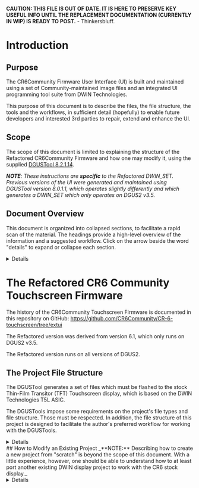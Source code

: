 **CAUTION: THIS FILE IS OUT OF DATE.  IT IS HERE TO PRESERVE KEY USEFUL INFO UNTIL THE REPLACEMENT DOCUMENTATION (CURRENTLY IN WIP) IS READY TO POST.** - Thinkersbluff.

# Introduction
## Purpose
The CR6Community Firmware User Interface (UI) is built and maintained using a set of Community-maintained image files and an integrated UI programming tool suite from DWIN Technologies.

This purpose of this document is to describe the files, the file structure, the tools and the workflows, in sufficient detail (hopefully) to enable future developers and interested 3rd parties to repair, extend and enhance the UI.

## Scope
The scope of this document is limited to explaining  the structure of the Refactored CR6Community Firmware and how one may  modify it, using the supplied [DGUSTool 8.2.1.14](https://github.com/CR6Community/CR-6-touchscreen/releases/download/v2.0.8.1-cr6-community-release-6.1/DGUS_Tool_V8.2.1.14.7z).

_**NOTE**: These instructions are **specific** to the Refactored DWIN_SET.  Previous versions of the UI were generated and maintained using DGUSTool version 8.0.1.1, which operates slightly differently and which generates a DWIN_SET which only operates on DGUS2 v3.5._

## Document Overview
This document is organized into collapsed sections, to facilitate a rapid scan of the material. The headings provide a high-level overview of the information and a suggested workflow.  Click on the arrow beside the word "details" to expand or collapse each section.
<details>

This is the document's Table of Contents:

- [Introduction](#introduction)
  - [Purpose](#purpose)
  - [Scope](#scope)
  - [Document Overview](#document-overview)
- [The Refactored CR6 Community Touchscreen Firmware](#the-refactored-cr6-community-touchscreen-firmware)
  - [The Project File Structure](#the-project-file-structure)
    - [What the files are](#what-the-files-are)
      - [One T5L Configuration (CFG) file](#one-t5l-configuration-cfg-file)
      - [One ICon Library (ICL) file per Subfolder in DWIN\_SOURCE](#one-icon-library-icl-file-per-subfolder-in-dwin_source)
      - [One DWINOS\_page\_change.bin File](#one-dwinos_page_changebin-file)
      - [(Optionally) One Base-Font (.HZK) file](#optionally-one-base-font-hzk-file)
      - [(Optionally) One DGUS2 OS .bin file](#optionally-one-dgus2-os-bin-file)
    - [Where the files are](#where-the-files-are)
  - [The DGUSTool Suite](#the-dgustool-suite)
  - [How to Modify an Existing Project](#how-to-modify-an-existing-project)
    - [Open the Project in the DGUSTool](#open-the-project-in-the-dgustool)
    - [Browse the Existing Application](#browse-the-existing-application)
      - [Left Side Window](#left-side-window)
      - [Right Side Window](#right-side-window)
      - [Middle Window](#middle-window)
    - [Modify Existing Features](#modify-existing-features)
    - [Add New Features](#add-new-features)
    - [Modify the Pages](#modify-the-pages)
    - [Modify the Graphics](#modify-the-graphics)
    - [Modify the Variables](#modify-the-variables)
    - [Build the ICL Files](#build-the-icl-files)
    - [Generate Your New DWIN\_SET](#generate-your-new-dwin_set)
    - [Flash and Validate Your New DWIN\_SET](#flash-and-validate-your-new-dwin_set)
    - ["Rolling Your Own"](#rolling-your-own)
      - [Porting another DWIN\_SET application to the CR6](#porting-another-dwin_set-application-to-the-cr6)
      - [Changing the Language of the User Interface](#changing-the-language-of-the-user-interface)
- [Legacy Material](#legacy-material)
    - [Images / screen images sources](#images--screen-images-sources)
      - [Updating the touch screen firmware files](#updating-the-touch-screen-firmware-files)
    - [Flash space](#flash-space)
    - [How buttons are handled with code](#how-buttons-are-handled-with-code)
      - [Previous version of the code](#previous-version-of-the-code)
    - [Touch screen configuration](#touch-screen-configuration)
    - [Fonts](#fonts)
    - [Other documentation](#other-documentation)
  - [Credits](#credits)
</details>

# The Refactored CR6 Community Touchscreen Firmware
The history of the CR6Community Touchscreen Firmware is documented in this repository on GitHub: https://github.com/CR6Community/CR-6-touchscreen/tree/extui

The Refactored version was derived from version 6.1, which only runs on DGUS2 v3.5. 

The Refactored version runs on all versions of DGUS2.

## The Project File Structure
The DGUSTool generates a set of files which must be flashed to the stock Thin-Film Transitor (TFT) Touchscreen display, which is based on the DWIN Technologies T5L ASIC.

The DGUSTools impose some requirements on the project's file types and file structure. Those must be respected. In addition, the file structure of this project is designed to facilitate the author's preferred workflow for working with the DGUSTools. 

<details>

### What the files are
The  firmware flashed to the CR6 stock touchscreen display must be comprised of a single folder, named "DWIN_SET". 

The files within that folder each have a specific purpose, specific file-naming requirements and specific format requirements, as detailed in this section.
<details>

#### One T5L Configuration (CFG) file
**CAUTION: This file can be modified using the DGUSTools, but PLEASE NOTE: you can brick your display if you flash it with a badly formed T5L....CFG file**
<details>

- **Description:** The T5L....CFG file is configured to modify the state of the DWIN display. 
- **Source**: 
  - For running the CR6 Touchscreen Firmware, the file T5LCFG_272480.CFG is included in the DWIN_SET folder. 
- **File Naming Requirements**:
  - The first three characters of the filename must be T5L
  - The file extension must be .CFG
  - Any other characters in the filename are optional, but may be limited to alphanumeric or specific special characters (e.g: "-", "+" or "_")

</details>

#### One ICon Library (ICL) file per Subfolder in DWIN_SOURCE
<details>

- **Description**
  - 23_Screens.icl - contains the screen background graphics.
  - 32_LoadingBar.icl - contains the sequence of graphics for the firmware loading bar animation, which is used on the Loading screen and on the Print Progress screen.
  - 42_Toggles.icl - contains the images used to simulate toggle button action on the applicable menus (e.g. The FAN ON & FAN OFF buttons are each made from one of these images. One replaces the other, when the button is activated)
  - 45_Icons.icl - Similar to 42_Toggles, but simulating momentary action buttons (e.g. The Run PID button is made from one of these images.)
  - 50_Animations.icl - contains the graphics from which the "throbber" animation is generated.
- **Source**: These files must be generated by the author of the DWIN_SET firmware, using the DGUSTool.  There must be one .icl file for each of the subfolders in the DWIN_SOURCE folder:
  - 23_Screens.icl
  - 32_LoadingBar.icl
  - 42_Toggles.icl
  - 45_Icons.icl
  - 50_Animations.icl
- **File Naming Requirements**: 
  - The first two characters of the icl filename specifies the starting memory location into which the graphics will be loaded by the bootloader routine, when flashing the display. 
  - The .icl extension is required, to identify the file type to the bootloader routine.  
  - The rest of the filename is intended to help users recognize what they are dealing with. 
  - NOTE: If desired, these names can be truncated to XX.icl, where XX is the first two digits of their current name.
- **Optional**: No.  
  - All of the .icl files must be flashed at least once, for the UI to function correctly. They can, however, be flashed one at a time, or in arbitrary groupings, if desired.
  - Any modifications made to the graphics in a DWIN_SOURCE subfolder requires the creation and flashing of a new ICL file for the contents of that folder.
  </details>

#### One DWINOS_page_change.bin File

<details>

- **Description:** The purpose of this file is not known to the author of this document.
- **Source**: This file is automatically generated by the DGUSTool application "Generate" command.
- **File Naming Requirements**: Do not move or rename this file
- **Optional**: Unknown

</details>

#### (Optionally) One Base-Font (.HZK) file
TBA
#### (Optionally) One DGUS2 OS .bin file
TBA

</details>

### Where the files are
TBA

## The DGUSTool Suite

You will need [the DGUS v8.2.1.14.x software](https://github.com/CR6Community/CR-6-touchscreen/tree/extui/Tools) for editing the DWIN_SET touchscreen functionality. 
<details>

e.g.: 
- Follow the above link
- Right-click and Save Link As..., to download a copy of that tool from the CR6Community Touchscreen Firmware repository.  
- Unzip the toolsuite to a Windows PC 
- Open the folder DGUS_Tool_V8.2.1.14 and double-click DGUS_Tool_V8.2.1.14.exe, to launch the tool

You will see a screen similar to this one, when the tool has launched:

![DGUSTool Homescreen](Images/dgus2util_home.png)

</details>
</details>
## How to Modify an Existing Project
_**NOTE:** Describing how to create a new project from "scratch" is beyond the scope of this document. With a little experience, however, one should be able to understand how to at least port another existing DWIN display project to work with the CR6 stock display._
<details>

### Open the Project in the DGUSTool
<details>
If you have not already done so, clone the [CR6Community Firmware Touchscreen GitHub repository](https://github.com/CR6Community/CR-6-touchscreen) to your local drive.

Open the DGUSTool 8.2.1.14.

IF you have opened the project before, then you can just select the link under the "History" header, to open it again.

![DGUS II interface](Images/dgus2util_home0.png)

IF this is the first time you are opening the project:

- Select the "Open Project" button
![DGUS II interface](Images/dgus2util_home2.png)

- Navigate to your local copy of the CR6Community Firmware Touchscreen project files (this example assumes that you have cloned the repository to your D: drive, in a folder called "CR-6-touchscreen", as a subfolder inside,  "3D Objects/GitHubClones"):
![DGUS II interface](Images/dgus2util_home3.png)

- Navigate to the src/DWIN folder 

![DGUS II interface](Images/dgus2util_home4.png)
- Open the DWprj.hmi file

![DGUS II interface](Images/dgus2util.png)

 

If your screen matches the above example, you now have the project open in the DGUSTool.
</details>

### Browse the Existing Application
**NOTE:** A complete discussion of the DGUSTool interface is beyond the scope of this document.  The following information is "just enough" to be able to perform the basic tasks described below. A little experimentation with the various controls can help improve the overall efficiency and effectiveness of your workflows with this tool.

<details>

#### Left Side Window
The left side window of the DGUSTool Application allows you to browse through the menu screens and the controls.
![DGUS II interface](Images/dgus2util_lsw.png)

The two buttons at the bottom of the left side window allow you to toggle between the Page browser mode (Images View) and the object browser mode (Controls View):

![DGUS II interface](Images/dgus2util_lsw_modes.png)

The Controls view offers a further refinement of which object type you wish to browse, on the current page:
- Display objects
![DGUS II interface](Images/dgus2util_lsw_ObjBrowser_Display.png)
-  or Touch-Control objects
![DGUS II interface](Images/dgus2util_lsw_ObjBrowser_Touch.png)

#### Right Side Window
The right side window of the DGUSTool Application allows you to view and modify the properties of the object currently selected in the left side window Controls browser or in the middle window graphics browser.
![DGUS II interface](Images/dgus2util_rsw.png) 

The specific information and properties available in the right-hand window will vary according to the specific selected object.  An itemization of the specifics is beyond the scope of this document.  

#### Middle Window
The middle window displays the currently selected display page, including the background image and the display and control objects embedded on that page. 

![DGUS II interface](Images/dgus2util_mw.png)

The user can select objects directly, by clicking on their graphic representation in the middle window or by clicking on their name in the Controls Browser in the left side window.

![DGUS II interface](Images/dgus2util_3w.png) 

The currently selected object on the currently displayed page is highlighted in the middle window, with "handles".  The small square "handle" icons highlight the border of the object. The object can be resized by clicking and dragging the applicable handle.

One must select the Images view in the left side window, to select a different page.  Each page selected will appear on its own tab in the middle window. One can readily switch between tabs in the middle window, to switch between the currently selected windows.

![DGUS II interface](Images/dgus2util_mw_tabs.png) 

</details>

### Modify Existing Features
TBA
### Add New Features
TBA

### Modify the Pages
TBA
### Modify the Graphics
TBA
### Modify the Variables
TBA
### Build the ICL Files
TBA
### Generate Your New DWIN_SET
TBA
### Flash and Validate Your New DWIN_SET
TBA
### "Rolling Your Own"
<details>

#### Porting another DWIN_SET application to the CR6
TBA
#### Changing the Language of the User Interface
 <details>
The stock CR6 printer DWIN_SET firmware from Creality is available in either Chinese/English or 9-Language versions.

The CR6Community Touchscreen Firmware only supports English-language displays and controls.

The author of this document does not know how Creality has implemented multiple languages, but the CR6 Touchscreen design relies upon text written directly into the background bitmaps for each screen and directly into the graphical icons used for buttons and toggles.

Changing the basic design of the CR6Community Firmware to support multiple languages is far too laborious for the Community volunteers to undertake.

If you want to translate the English-only user interface into your own language, you are welcome to fork this repository and build/maintain your own version of the CR6Community Touchscreen firmware.

Your workflow might look like this:

1. Fork this repository.
2. Work on the extui branch (this is the branch for all work going forward)
3. In your fork, follow [the steps in the images section of this file](#images--screen-images-sources) to change the current bitmaps and translate them.
4. Use the DWINTools ICL Tool to generate new 23_Screens.ICL, 42_Toggles.ICL and 45_Icons.ICL files.
5. Use the DWINTools Tool to Generate the 13_Show.bin, 14_Touch.bin files
6. Overwrite the ICL and bin files in the English-language DWIN_SET folder with your translated files.
7. Flash your localized DWIN_SET to your system.

Good luck, and if you maintain your own translated firmware, please let us know!
 </details>
</details>
</detils>

===================================================
# Legacy Material
_**NOTE: Everything below this line is legacy text from previous documentation. It is all under review and revision as part of the effort of completing the above rewrite.**_

<details>
### Images / screen images sources

You can find the source files where the screen bitmaps are generated from in the [`/src/DWIN/DWIN_SOURCEimages_src`](./src/DWIN/DWIN_SOURCEimages_src) folder.

To update the BMP of a screen put the **generated BMP file you made with your image editor** in the [`src\DWIN\DWIN_SOURCE`](src\DWIN\DWIN_SOURCE) folder. 

#### Updating the touch screen firmware files

It will be picked up automatically by the build process of DWIN when saving or generating the project. However, the ICL file is what actually gets flashed. This is essentially a dictionary of concatenated compressed JFIF files.

Next, re-generate the `23_Screen.icl` ICL file are follows:

![Update ICL file](Images/update-screen-icl.gif)

Things worthy of note:

- Quality is set to 100%, followed by pressing the "Set all" button to apply it to each import file.
- The `DWIN_SOURCE` is used as a source for generating the ICL.
- The ICL is saved twice: once in the `DWIN_SOURCE` folder, once in the `DWIN_SET` folder.

As you can note, you update it in both `DWIN_SET` and `DWIN_SOURCE`. The first is what goes to the touch screen, the latter is what the DWIN editor uses (apparently).

For icon ICL generation the process is the same, except that you pick the icons from a subdirectory of `DWIN_SOURCE`.

### Flash space

DWIN uses a specific set-up of the flash space as described in the manual - as shown below.

![DWIN flash space](Images/flash-space.png)

Essentially what it boils down to:

- The flash space is divided into 256KB sectors
- The number prefix on the ICL/HZK/BIN file name is the sector number where the file is flashed
- A sector can only contain a single file
- A file can span over multiple sectors, and if a file needs 1½ sectors for instance, it will allocate 2 sectors.
- There is no protection against sector overwriting: if you have files overlap sectors, DWIN will happily flash the next file over the previous file

So with the above in mind one must take care to make sure files do not overlap. When you flash everything to the touch screen you must ensure you've deleted the old (renumbered) ICL files from your SD card, otherwise weird things will happen. Background may go missing, etc.

During build a script will run to make sure no sectors have been overallocated. You can also run this script manually.

![DWIN sector allocation check script](imaages/sector-allocation-check.png)

### How buttons are handled with code

In the currently - cleaned up - source code of the touch screen handling in Marlin, the events of the touch screen are handled as described below. This may change in the future. This picture says it all:

![DWIN button-code correlation](Images/button_type.png)

For buttons:

- Virtual Pointers for buttons are defined in `extui/lib/dgus_creality/DGUSDisplayDef.h`
- In `extui/lib/dgus_creality/DGUSDisplayDef.cpp` in the `ListOfVP` the Virtual Pointer are connected to a callback handler
- Because the Creality display used the same VP all over the place, sometimes in completely different functions or values (and this is quite some work to clean up!), these "legacy" VPs are delegated to `DGUSCrealityDisplay_HandleReturnKeyEvent`
- For legacy VPs handlers are defined per page in `extui/lib/dgus_creality/PageHandlers.cpp`
    - The "Key Data" is used to distinguish between the actual key pressed and passed to these functions as `buttonValue`

For dynamic updatable values:

- Dynamic updatable values are Virtual Pointers with a value that is pushed from the display when it is changed, and pushed to the display during the Marlin `idle` loop
- The Virtual Pointers are defined in `extui/lib/dgus_creality/DGUSDisplayDef.h`
- Per dynamically updated virtual pointer there is in `extui/lib/dgus_creality/DGUSDisplayDef.cpp`:
    - A registration in `ListOfVP`, with:
        - The VP ID
        - A pointer to the memory location to read the value from in Marlin (can be `nullptr`)
        - A callback that is triggered when the VP changed in the display and is pushed to firmware
        - A callback that is triggered to format the VP for transfer to the display. This is because strings need to be sent differently than floats, or if your VP does not point to a direct value in memory.
    - A mention in the specific `VPList` for the current page as referenced in `VPMap`. This is to optimize that we don't update VPs that are not displayed anyway.
- Some values like the M117 text are transient and are pushed directly to the display, but are still present in the `ListOfVP`

#### Previous version of the code

If you like to see how the touch screen code is handled in the Creality firmware and the original Community Firmware release 3 and lower, please check the [cf3-legacy](https://github.com/CR6Community/CR-6-touchscreen/tree/cf-3-legacy) branch. This branch is no longer maintained and only exists for historical purposes.

### Touch screen configuration

The touch screen configuration file "T5LCFG_272480.CFG" has its specification described in [T5L_DGUSII Application Development Guide20200902.pdf](vendor%20docs/T5L_DGUSII%20Application%20Development%20Guide20200902.pdf) chapter 4. You can use an editor like HxD to explore and edit it (with caution!). The DWIN editor also has a way to edit this file. Many parameters can also be set at runtime.

### Fonts

Font's are currently configured like below:

![Font Settings](Images/font-settings.png)

In the same folder where you have the DWIN tool unpacked a `0_DWIN_ASC.HZK` file is placed. You need to copy that to the DWIN_SET folder, and can flash it directly.
The kerning of the current font is not ideal (especially using numbers that are small, like "1"), so perhaps we should look for a replacement.

### Other documentation

Vendor documentation is mirrored to the [vendor docs](vendor%20docs) folder.

In addition, [this is a nice resource](https://github.com/rubienr/MarlinDgusResources/tree/creality-ender-5-plus/projects).

## Credits

[The core CR-6 Community firmware dev team](https://github.com/CR6Community/Marlin#credits)

Icons from [Font Awesome](https://fontawesome.com/) and [Remix Icon](https://remixicon.com/).

Font from [Google Fonts](https://fonts.google.com/specimen/B612) and customized with [FontForge](https://fontforge.org)

</details>
